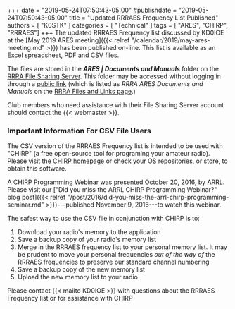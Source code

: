 +++
date = "2019-05-24T07:50:43-05:00"
#publishdate = "2019-05-24T07:50:43-05:00"
title = "Updated RRRAES Frequency List Published"
authors = [ "K0STK" ]
categories = [ "Technical" ]
tags = [ "ARES", "CHIRP", "RRRAES"]
+++
The updated RRRAES Frequency list discussed by KD0IOE at the
[May 2019 ARES meeting]({{< relref "/calendar/2019/may-ares-meeting.md" >}})
 has been published on-line. This list is
available as an Excel spreadsheet, PDF and CSV files.

The files are stored in the ***ARES | Documents and Manuals*** folder on
the [RRRA File Sharing Server](https://cloud.rrra.org/).
This folder may be accessed without logging in through
a [public link](https://cloud.rrra.org/index.php/s/TO6r8rE6623qjBY)
(which is listed as *RRRA ARES Documents and Manuals* on the
[RRRA Files and Links page](/files/).)

Club members who need assistance with their File Sharing Server account
should contact the {{< webmaster >}}.
<!--more-->

### Important Information For CSV File Users

The CSV version of the RRRAES Frequency list is intended to be used with
"CHIRP" (a free open-source tool for programing your amateur radio).
Please visit the
[CHIRP homepage](https://chirp.danplanet.com/projects/chirp/wiki/Home)
or check your OS repositories, or store, to obtain this software.

A CHIRP Programming Webinar was presented October 20, 2016, by ARRL.
Please visit our
["Did you miss the ARRL CHIRP Programming Webinar?" blog post]({{< relref "/post/2016/did-you-miss-the-arrl-chirp-programming-seminar.md" >}})---published
November 9, 2016---to watch this webinar.

The safest way to use the CSV file in conjunction with CHIRP is to:

1. Download your radio's memory to the application
1. Save a backup copy of your radio's memory list
1. Merge in the RRRAES frequency list to your personal memory list. It
may be prudent to move your personal frequencies *out of the way of* the
RRRAES frequencies to preserve our standard channel numbering
1. Save a backup copy of the new memory list
1. Upload the new memory list to your radio

Please contact {{< mailto KD0IOE >}} with questions about the
RRRAES Frequency list or for assistance with CHIRP
